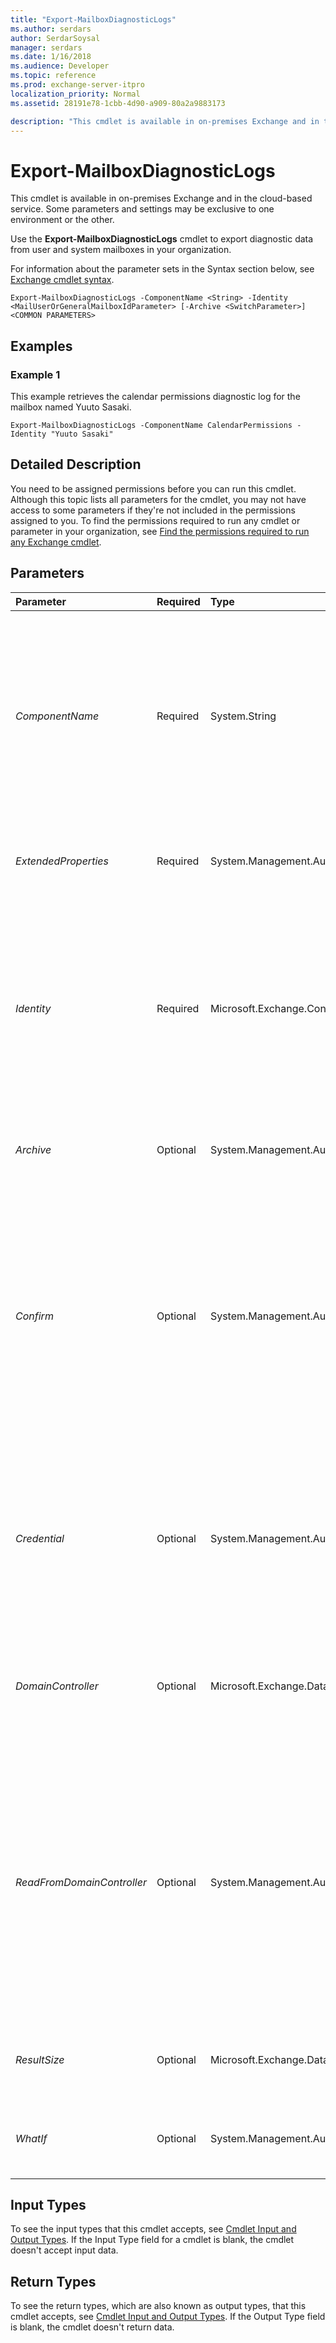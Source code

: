 ```yaml
---
title: "Export-MailboxDiagnosticLogs"
ms.author: serdars
author: SerdarSoysal
manager: serdars
ms.date: 1/16/2018
ms.audience: Developer
ms.topic: reference
ms.prod: exchange-server-itpro
localization_priority: Normal
ms.assetid: 28191e78-1cbb-4d90-a909-80a2a9883173

description: "This cmdlet is available in on-premises Exchange and in the cloud-based service. Some parameters and settings may be exclusive to one environment or the other."
---
```


# Export-MailboxDiagnosticLogs

This cmdlet is available in on-premises Exchange and in the cloud-based service. Some parameters and settings may be exclusive to one environment or the other. 
  
Use the **Export-MailboxDiagnosticLogs** cmdlet to export diagnostic data from user and system mailboxes in your organization.
  
For information about the parameter sets in the Syntax section below, see [Exchange cmdlet syntax](https://technet.microsoft.com/library/bb123552.aspx). 
  
```
Export-MailboxDiagnosticLogs -ComponentName <String> -Identity <MailUserOrGeneralMailboxIdParameter> [-Archive <SwitchParameter>] <COMMON PARAMETERS>

```

## Examples
<a name="Examples"> </a>

### Example 1

This example retrieves the calendar permissions diagnostic log for the mailbox named Yuuto Sasaki.
  
```
Export-MailboxDiagnosticLogs -ComponentName CalendarPermissions -Identity "Yuuto Sasaki"
```

## Detailed Description
<a name="DetailedDescription"> </a>

You need to be assigned permissions before you can run this cmdlet. Although this topic lists all parameters for the cmdlet, you may not have access to some parameters if they're not included in the permissions assigned to you. To find the permissions required to run any cmdlet or parameter in your organization, see [Find the permissions required to run any Exchange cmdlet](https://technet.microsoft.com/library/mt432940.aspx).
  
## Parameters
<a name="DetailedDescription"> </a>

|**Parameter**|**Required**|**Type**|**Description**|
|:-----|:-----|:-----|:-----|
| _ComponentName_ <br/> |Required  <br/> |System.String  <br/> | The _ComponentName_ parameter specifies the component that you want to retrieve the diagnostic logs for. Valid values depend on the type and location of the mailbox (on-premises or Exchange Online). Possible values are: <br/>  `BirthdayAssistant` <br/>  `CalendarPermissions` <br/>  `CalendarSharingLocalFolder` <br/>  `DefaultViewIndexer` <br/>  `FreeBusyPublishingAssistantQuickLog` <br/>  `HoldTracking` <br/>  `InternetCalendar` <br/>  `MRM` <br/>  `OOFRules` <br/>  `RemindersAssistant` <br/>  `SharingMigrationAssistant` <br/>  `SharingSyncAssistant` <br/> |
| _ExtendedProperties_ <br/> |Required  <br/> |System.Management.Automation.SwitchParameter  <br/> |The _ExtendedProperties_ switch specifies whether to retrieve all of the well-known properties from the mailbox table that are useful for troubleshooting. You don't need to specify a value with this switch. <br/> |
| _Identity_ <br/> |Required  <br/> |Microsoft.Exchange.Configuration.Tasks.MailUserOrGeneralMailboxIdParameter  <br/> | The _Identity_ parameter specifies that mailbox that contains the diagnostics logs that you want to view. You can use any value that uniquely identifies the mailbox. <br/>  For example: <br/>  Name <br/>  Display name <br/>  Alias <br/>  Distinguished name (DN) <br/>  Canonical DN <br/> _\<domain name\>_\ _\<account name\>_ <br/>  Email address <br/>  GUID <br/> **LegacyExchangeDN** <br/> **SamAccountName** <br/>  User ID or user principal name (UPN) <br/> |
| _Archive_ <br/> |Optional  <br/> |System.Management.Automation.SwitchParameter  <br/> |The _Archive_ switch retrieves the diagnostics logs of the archive mailbox instead of the primary mailbox. You don't need to specify a value with this switch. <br/> |
| _Confirm_ <br/> |Optional  <br/> |System.Management.Automation.SwitchParameter  <br/> | The _Confirm_ switch specifies whether to show or hide the confirmation prompt. How this switch affects the cmdlet depends on if the cmdlet requires confirmation before proceeding. <br/>  Destructive cmdlets (for example, **Remove-\*** cmdlets) have a built-in pause that forces you to acknowledge the command before proceeding. For these cmdlets, you can skip the confirmation prompt by using this exact syntax: `-Confirm:$false`.  <br/>  Most other cmdlets (for example, **New-\*** and **Set-\*** cmdlets) don't have a built-in pause. For these cmdlets, specifying the _Confirm_ switch without a value introduces a pause that forces you acknowledge the command before proceeding. <br/> |
| _Credential_ <br/> |Optional  <br/> |System.Management.Automation.PSCredential  <br/> |This parameter is available only in on-premises Exchange.  <br/> The _Credential_ parameter specifies the user name and password that's used to run this command. Typically, you use this parameter in scripts or when you need to provide different credentials that have the required permissions. <br/> This parameter requires the creation and passing of a credential object. This credential object is created by using the **Get-Credential** cmdlet. For more information, see[Get-Credential](https://go.microsoft.com/fwlink/p/?linkId=142122).  <br/> |
| _DomainController_ <br/> |Optional  <br/> |Microsoft.Exchange.Data.Fqdn  <br/> |This parameter is available only in on-premises Exchange.  <br/> The _DomainController_ parameter specifies the domain controller that's used by this cmdlet to read data from or write data to Active Directory. You identify the domain controller by its fully qualified domain name (FQDN). For example, `dc01.contoso.com`.  <br/> |
| _ReadFromDomainController_ <br/> |Optional  <br/> |System.Management.Automation.SwitchParameter  <br/> |This parameter is available only in on-premises Exchange.  <br/> The _ReadFromDomainController_ switch specifies that information should be read from a domain controller in the user's domain. If you run the command `Set-AdServerSettings -ViewEntireForest $true` to include all objects in the forest and you don't use the _ReadFromDomainController_ switch, it's possible that information will be read from a global catalog that has outdated information. When you use the _ReadFromDomainController_ switch, multiple reads might be necessary to get the information. You don't have to specify a value with this switch. <br/> > [!NOTE]> By default, the recipient scope is set to the domain that hosts your Exchange servers.           |
| _ResultSize_ <br/> |Optional  <br/> |Microsoft.Exchange.Data.Unlimited  <br/> |The _ResultSize_ parameter specifies the maximum number of results to return. If you want to return all requests that match the query, use `unlimited` for the value of this parameter. The default value is `1000`.  <br/> |
| _WhatIf_ <br/> |Optional  <br/> |System.Management.Automation.SwitchParameter  <br/> |The _WhatIf_ switch simulates the actions of the command. You can use this switch to view the changes that would occur without actually applying those changes. You don't need to specify a value with this switch. <br/> |
   
## Input Types
<a name="InputTypes"> </a>

To see the input types that this cmdlet accepts, see [Cmdlet Input and Output Types](http://go.microsoft.com/fwlink/p/?linkId=616387). If the Input Type field for a cmdlet is blank, the cmdlet doesn't accept input data. 
  
## Return Types
<a name="ReturnTypes"> </a>

To see the return types, which are also known as output types, that this cmdlet accepts, see [Cmdlet Input and Output Types](http://go.microsoft.com/fwlink/p/?linkId=616387). If the Output Type field is blank, the cmdlet doesn't return data. 
  

